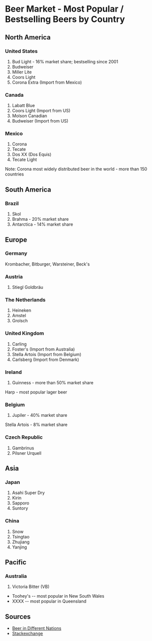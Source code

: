 # Beer Market - Most Popular / Bestselling Beers by Country

## North America

### United States

1. Bud Light  - 16% market share; bestselling since 2001
2. Budweiser
3. Miller Lite
4. Coors Light
5. Corona Extra (Import from Mexico)

### Canada

1. Labatt Blue
2. Coors Light (Import from US)
3. Molson Canadian
4. Budweiser (Import from US)

### Mexico

1. Corona
2. Tecate
3. Dos XX (Dos Equis)
4. Tecate Light

Note: Corona most widely distributed beer in the world - more than 150 countries


## South America

### Brazil

1. Skol
2. Brahma - 20% market share
3. Antarctica - 14% market share


## Europe

### Germany

Krombacher, Bitburger, Warsteiner, Beck's

### Austria

1. Stiegl Goldbräu

### The Netherlands

1. Heineken
2. Amstel
3. Grolsch

### United Kingdom

1. Carling
2. Foster's  (Import from Australia)
3. Stella Artois (Import from Belgium)
4. Carlsberg (Import from Denmark)

### Ireland

1. Guinness  - more than 50% market share

Harp  - most popular lager beer

### Belgium

1. Jupiler - 40% market share

Stella Artois  - 8% market share
 
### Czech Republic

1. Gambrinus
2. Pilsner Urquell


## Asia

### Japan

1. Asahi Super Dry
2. Kirin
3. Sapporo
4. Suntory

### China

1. Snow
2. Tsingtao
3. Zhujiang 
4. Yanjing


## Pacific

### Australia

1. Victoria Bitter (VB)

- Toohey's   -- most popular in New South Wales
- XXXX       -- most popular in Queensland


## Sources

- [Beer in Different Nations](http://www.schiesshouse.com/overview_of_beer.htm)
- [Stackexchange]()

